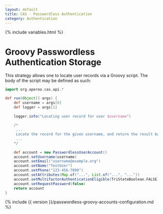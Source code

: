 ```yaml
---
layout: default
title: CAS - Passwordless Authentication
category: Authentication
---
```

{% include variables.html %}

# Groovy Passwordless Authentication Storage

This strategy allows one to locate user records via a Groovy script. The body 
of the script may be defined as such:

```groovy
import org.apereo.cas.api.*

def run(Object[] args) {
    def username = args[0]
    def logger = args[1]
    
    logger.info("Locating user record for user $username")
    
    /*
     ...
     Locate the record for the given username, and return the result back to CAS.
     ...
    */
    
    def account = new PasswordlessUserAccount()
    account.setUsername(username)
    account.setEmail("username@example.org")
    account.setName("TestUser")
    account.setPhone("123-456-7890") 
    account.setAttributes(Map.of("...", List.of("...", "...")) 
    account.setMultifactorAuthenticationEligible(TriStateBoolean.FALSE)  
    account.setRequestPassword(false)
    return account
}
```

{% include {{ version }}/passwordless-groovy-accounts-configuration.md %}
